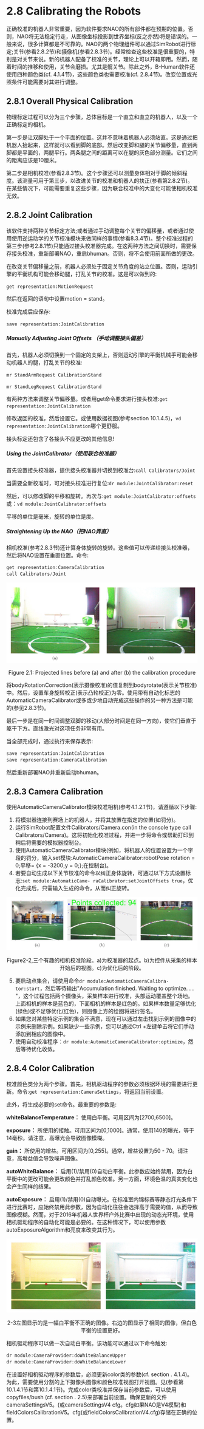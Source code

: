 # 2.8 Calibrating the Robots

正确校准的机器人非常重要，因为软件要求NAO的所有部件都在预期的位置。否则，NAO将无法稳定行走，从图像坐标投影到世界坐标(反之亦然)将是错误的。一般来说，很多计算都是不可靠的。NAO的两个物理组件可以通过SimRobot进行标定;关节(参看2.8.2节)和摄像机(参看2.8.3节)。经常检查这些校准是很重要的，特别是对关节来说。新的机器人配备了校准的关节，理论上可以开箱即用。然而，随着时间的推移和使用，关节会磨损。尤其是髋关节。除此之外，B-Human软件还使用四种颜色类(cf. 4.1.4节)，这些颜色类也需要校准(cf. 2.8.4节)。改变位置或光照条件可能需要对其进行调整。

## 2.8.1 Overall Physical Calibration

物理标定过程可以分为三个步骤，总体目标是一个直立和直立的机器人，以及一个正确标定的相机。

第一步是让双脚处于一个平面的位置。这并不意味着机器人必须站直。这是通过把机器人抬起来，这样就可以看到脚的底部。然后改变脚和腿的关节偏移量，直到两脚都是平面的，两腿平行。两条腿之间的距离可以在腿的灰色部分测量。它们之间的距离应该是10厘米。

第二步是相机校准(参看2.8.3节)。这个步骤还可以测量身体相对于脚的倾斜程度。该测量可用于第三步，以改进关节的校准和机器人的扶正(参看第2.8.2节)。在某些情况下，可能需要重复这些步骤，因为联合校准中的大变化可能使相机校准无效。

## 2.8.2 Joint Calibration

该软件支持两种关节标定方法;或者通过手动调整每个关节的偏移量，或者通过使用使用逆运动学的关节校准模块来做同样的事情(参看8.3.4节)。整个校准过程的第三步(参考2.8.1节)只能通过接头校准器完成。在这两种方法之间切换时，需要保存接头校准，重新部署NAO，重启bhuman。否则，将不会使用前面所做的更改。

在改变关节偏移量之前，机器人必须处于固定关节角度的站立位置。否则，运动引擎的平衡机构可能会移动腿，打乱关节的校准。这是可以做到的:

`get representation:MotionRequest`

然后在返回的语句中设置motion = stand。

校准完成后应保存:

`save representation:JointCalibration`

##### Manually Adjusting Joint Offsets （手动调整接头偏差）

首先，机器人必须切换到一个固定的支架上，否则运动引擎的平衡机械手可能会移动机器人的腿，打乱关节的校准:

`mr StandArmRequest CalibrationStand`

`mr StandLegRequest CalibrationStand`

有两种方法来调整关节偏移量。或者用get命令要求进行接头校准:`get representation:JointCalibration`

修改返回的校准，然后设置它。或使用数据视图(参考section 10.1.4.5)，`vd representation:JointCalibration`哪个更舒服。

接头标定还包含了各接头不应更改的其他信息!

##### Using the JointCalibrator（使用联合校准器）

首先设置接头校准器，提供接头校准器并切换到校准台:`call Calibrators/Joint`

当需要全新校准时，可对接头校准进行复位:`dr module:JointCalibrator:reset`

然后，可以修改脚的平移和旋转。再次与:`get module:JointCalibrator:offsets`或：`vd module:JointCalibrator:offsets`

平移的单位是毫米，旋转的单位是度。

##### Straightening Up the NAO（把NAO弄直）

相机校准(参考2.8.3节)还计算身体旋转的旋转。这些值可以传递给接头校准器，然后将NAO设置在垂直位置。命令:

```c
get representation:CameraCalibration 
call Calibrators/Joint
```

![](../img/Figure2-1.png)

<center>Figure 2.1: Projected lines before (a) and after (b) the calibration procedure</center>

将bodyRotationCorrection(表示摄像校准)的值复制到bodyrotate(表示关节校准)中。然后，设置车身旋转校正(表示凸轮校正)为零。使用带有自动化标志的AutomaticCameraCalibrator或多或少地自动完成这些操作的另一种方法是可能的(参见2.8.3节)。

最后一步是在同一时间调整双脚的移动(大部分时间是在同一方向)，使它们垂直于躯干下方。直线激光对这项任务非常有用。

当全部完成时，通过执行来保存表示:

```c
save representation:JointCalibration 
save representation:CameraCalibration
```

然后重新部署NAO并重新启动bhuman。

## 2.8.3 Camera Calibration

使用AutomaticCameraCalibrator模块校准相机(参考4.1.2.1节)，请遵循以下步骤:

1. 将模拟器连接到赛场上的机器人，并将其放置在指定的位置(如罚分)。
2. 运行SimRobot配置文件Calibrators/Camera.con(in the console type call
   Calibrators/Camera)。这将初始化校准过程，并进一步将命令或帮助打印到稍后将需要的模拟器控制台。
3. 使用AutomaticCameraCalibrator模块(例如，将机器人的位置设置为一个字段的罚分，输入set模块:AutomaticCameraCalibrator:robotPose rotation = 0;平移= {x = -3200;y = 0;};在控制台)。
4. 若要自动生成以下关节校准的命令以纠正身体旋转，可通过以下方式设置标志:`set module:AutomaticCame-
   raCalibrator:setJointOffsets true`，优化完成后，只需输入生成的命令，从而纠正旋转。

![](../img/Figure2-2.png)

<center>Figure2-2,三个有趣的相机校准阶段。a)为校准器的起点。b)为控件从采集的样本开始后的视图。c)为优化后的阶段。</center>

5. 要启动点集合，请使用命令`dr module:AutomaticCameraCalibra-
   tor:start`，然后等待输出"Accumulation finished. Waiting to optimize. . . "，这个过程包括两个摄像头，采集样本进行校准，头部运动覆盖整个场地。上面相机的样本是蓝色的，下面相机的样本是红色的。如果样本数量足够优化(绿色)或不足够优化(红色)，则图像上方的绘图将进行签名。
6. 如果您对某些特定示例的集合不满意，现在可以通过左击找到示例的图像中的示例来删除示例。如果缺少一些示例，您可以通过Ctrl +左键单击将它们手动添加到相应的图像中。
7. 使用自动校准程序：`dr module:AutomaticCameraCalibrator:optimize`，然后等待优化收敛。

## 2.8.4 Color Calibration

校准颜色类分为两个步骤。首先，相机驱动程序的参数必须根据环境的需要进行更新。命令:`get representation:CameraSettings`，将返回当前设置。

此外，将生成必要的set命令。最重要的参数是:

**whiteBalanceTemperature：** 使用白平衡。可用区间为[2700,6500]。

**exposure：** 所使用的接触。可用区间为[0,1000]。通常，使用140的曝光，等于14毫秒。请注意，高曝光会导致图像模糊。

**gain：** 所使用的增益。可用区间为[0,255]。通常，增益设置为50 - 70。请注意，高增益值会导致噪声图像。

**autoWhiteBalance：** 启用(1)/禁用(0)自动白平衡。此参数应始终禁用，因为白平衡中的更改可能会更改颜色并打乱颜色校准。另一方面，环境色温的真实变化也会产生同样的结果。

**autoExposure：** 启用(1)/禁用(0)自动曝光。在标准室内锦标赛等静态灯光条件下进行比赛时，应始终禁用此参数，因为自动化往往会选择高于需要的值，从而导致图像模糊。然而，对于2016年机器人世界杯户外比赛中出现的动态光环境，使用相机驱动程序的自动化可能是必要的。在这种情况下，可以使用参数autoExposureAlgorithm和亮度来改变其行为。

![](../img/Figure2-3.png)

<center>2-3左图显示的是一幅白平衡不正确的图像。右边的图显示了相同的图像，但白色平衡的设置更好。</center>

相机驱动程序可以做一次自动白平衡。该功能可以通过以下命令触发:

```c
dr module:CameraProvider:doWhiteBalanceUpper 
dr module:CameraProvider:doWhiteBalanceLower
```

在设置好相机驱动程序的参数后，必须更新color类的参数(cf. section . 4.1.4)。为此，需要使用分割的上下摄像头图像和颜色校准视图打开视图。见(参看第10.1.4.1节和第10.1.4.1节)。完成color类校准并保存当前参数后，可以使用copyfiles/bush (cf. section . 2.5)来部署当前设置。确保更新的文件cameraSettingsV5。(或cameraSettingsV4 cfg。cfg如果NAO是V4模型)和fieldColorsCalibrationV5。cfg(或fieldColorsCalibrationV4.cfg)存储在正确的位置。